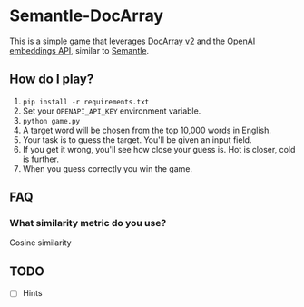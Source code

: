 # Semantle-DocArray

This is a simple game that leverages [DocArray v2]() and the [OpenAI embeddings API](), similar to [Semantle]().

## How do I play?

1. `pip install -r requirements.txt`
2. Set your `OPENAPI_API_KEY` environment variable.
3. `python game.py`
4. A target word will be chosen from the top 10,000 words in English.
5. Your task is to guess the target. You'll be given an input field.
6. If you get it wrong, you'll see how close your guess is. Hot is closer, cold is further.
7. When you guess correctly you win the game.

## FAQ

### What similarity metric do you use?

Cosine similarity

## TODO

- [ ] Hints
